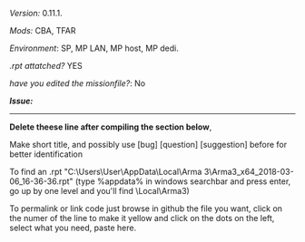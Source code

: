 *Version:* 0.11.1.

*Mods:* CBA, TFAR

*Environment*: SP, MP LAN, MP host, MP dedi.

*.rpt attatched?* YES 

*have you edited the missionfile?*: No

***Issue:***

---

**Delete theese line after compiling the section below**, 

Make short title, and possibly use [bug] [question] [suggestion] before for better identification

To find an .rpt "C:\Users\User\AppData\Local\Arma 3\Arma3_x64_2018-03-06_16-36-36.rpt" (type %appdata% in windows searchbar and press enter, go up by one level and you'll find \Local\Arma3)

To permalink or link code just browse in github the file you want, click on the numer of the line to make it yellow and click on the dots on the left, select what you need, paste here.

